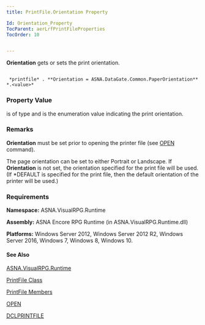 ```yaml
---
title: PrintFile.Orientation Property

Id: Orientation_Property
TocParent: aerLrfPrintFileProperties
TocOrder: 10


---
```


**Orientation** gets or sets the print orientation. 

```

 *printfile* . **Orientation = ASNA.DataGate.Common.PaperOrientation** *.<value>* 
```

### Property Value
*<value>* is of type and is the enumeration value indicating the print orientation. 

### Remarks
**Orientation** must be set prior to opening the printer file (see [OPEN](OPEN.html) command). 

The page orientation can be set to either Portrait or Landscape. If **Orientation** is not set, the orientation specified for the print file will be used. (If *DEFAULT is specified for the print file, then the default orientation of the printer will be used.) 

### Requirements
**Namespace:** ASNA.VisualRPG.Runtime 

**Assembly:** ASNA Encore RPG Runtime (in ASNA.VisualRPG.Runtime.dll) 

**Platforms:** Windows Server 2012, Windows Server 2012 R2, Windows Server 2016, Windows 7, Windows 8, Windows 10. 

#### See Also
[ASNA.VisualRPG.Runtime](aerLrfRuntimeNamespace.html)

[PrintFile Class](aerLrfPrintFileClass.html)

[PrintFile Members](aerLrfPrintFileMembers.html)

[OPEN](OPEN.html)

[DCLPRINTFILE](DCLPRINTFILE.html) <br /> 
